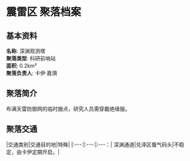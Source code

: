 # 震雷区 聚落档案

## 基本资料

**名称**: 深渊观测塔  
**聚落类型**: 科研前哨站  
**面积**: 0.2km²  
**聚落负责人**: 卡伊·嘉漪  

## 聚落简介

布满天雷防御网的临时据点，研究人员需穿戴绝缘服。

## 聚落交通
|交通类别|交通目的地|特殊|
|:---:|:---:|:---：|
深渊通道|兑泽区蜃气码头|不稳定，由卡伊定期开启。|

